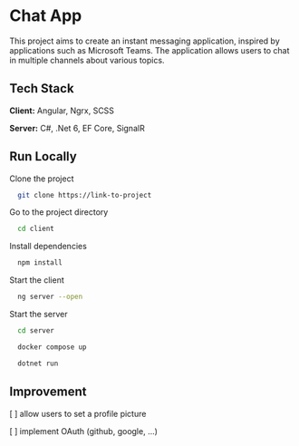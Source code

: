 
# Chat App

This project aims to create an instant messaging application, inspired by applications such as Microsoft Teams. The application allows users to chat in multiple channels about various topics.


## Tech Stack

**Client:** Angular, Ngrx, SCSS

**Server:** C#, .Net 6, EF Core, SignalR


## Run Locally

Clone the project

```bash
  git clone https://link-to-project
```

Go to the project directory

```bash
  cd client
```

Install dependencies

```bash
  npm install
```

Start the client

```bash
  ng server --open
```

Start the server

```bash
  cd server
```

```bash
  docker compose up
```

```bash
  dotnet run
```


## Improvement

[ ] allow users to set a profile picture

[ ] implement OAuth (github, google, ...)
